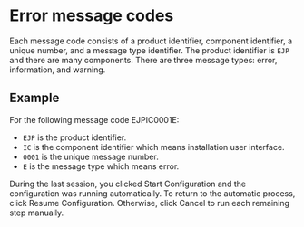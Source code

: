 # Error message codes

Each message code consists of a product identifier, component identifier, a unique number, and a message type identifier. The product identifier is `EJP` and there are many components. There are three message types: error, information, and warning.

## Example

For the following message code EJPIC0001E:

-   `EJP` is the product identifier.
-   `IC` is the component identifier which means installation user interface.
-   `0001` is the unique message number.
-   `E` is the message type which means error.

During the last session, you clicked Start Configuration and the configuration was running automatically. To return to the automatic process, click Resume Configuration. Otherwise, click Cancel to run each remaining step manually.


